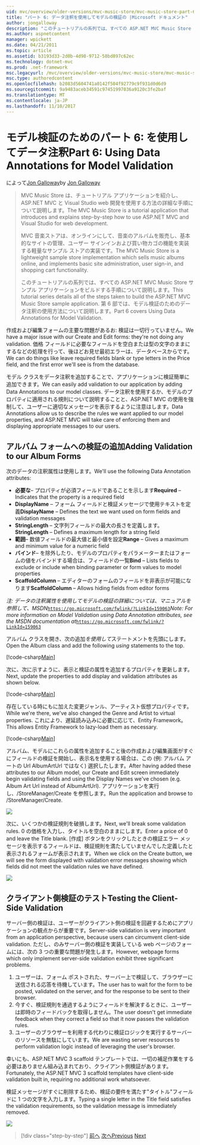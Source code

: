 ```yaml
---
uid: mvc/overview/older-versions/mvc-music-store/mvc-music-store-part-6
title: "パート 6: データ注釈を使用してモデルの検証の |Microsoft ドキュメント"
author: jongalloway
description: "このチュートリアルの系列では、すべての ASP.NET MVC Music Store サンプル アプリケーションをビルドする手順について説明します。 第 6 部では、モデル V のデータの注釈の使用方法について説明しています."
ms.author: aspnetcontent
manager: wpickett
ms.date: 04/21/2011
ms.topic: article
ms.assetid: b3193d33-2d0b-4d98-9712-58bd897c62ec
ms.technology: dotnet-mvc
ms.prod: .net-framework
msc.legacyurl: /mvc/overview/older-versions/mvc-music-store/mvc-music-store-part-6
msc.type: authoredcontent
ms.openlocfilehash: b2083d5604741a0142f504f92779c9f931d0d6d9
ms.sourcegitcommit: 9a9483aceb34591c97451997036a9120c3fe2baf
ms.translationtype: MT
ms.contentlocale: ja-JP
ms.lasthandoff: 11/10/2017
---
```

<a name="part-6-using-data-annotations-for-model-validation"></a><span data-ttu-id="14933-104">モデル検証のためのパート 6: を使用してデータ注釈</span><span class="sxs-lookup"><span data-stu-id="14933-104">Part 6: Using Data Annotations for Model Validation</span></span>
====================
<span data-ttu-id="14933-105">によって[Jon Galloway](https://github.com/jongalloway)</span><span class="sxs-lookup"><span data-stu-id="14933-105">by [Jon Galloway](https://github.com/jongalloway)</span></span>

> <span data-ttu-id="14933-106">MVC Music Store は、チュートリアル アプリケーションを紹介し、ASP.NET MVC と Visual Studio web 開発を使用する方法の詳細な手順について説明します。</span><span class="sxs-lookup"><span data-stu-id="14933-106">The MVC Music Store is a tutorial application that introduces and explains step-by-step how to use ASP.NET MVC and Visual Studio for web development.</span></span>  
>   
> <span data-ttu-id="14933-107">MVC 音楽ストアは、オンラインにして、音楽のアルバムを販売し、基本的なサイトの管理、ユーザー サインインおよび買い物カゴの機能を実装する軽量なサンプル ストアの実装です。</span><span class="sxs-lookup"><span data-stu-id="14933-107">The MVC Music Store is a lightweight sample store implementation which sells music albums online, and implements basic site administration, user sign-in, and shopping cart functionality.</span></span>  
>   
> <span data-ttu-id="14933-108">このチュートリアルの系列では、すべての ASP.NET MVC Music Store サンプル アプリケーションをビルドする手順について説明します。</span><span class="sxs-lookup"><span data-stu-id="14933-108">This tutorial series details all of the steps taken to build the ASP.NET MVC Music Store sample application.</span></span> <span data-ttu-id="14933-109">第 6 部では、モデル検証のためのデータ注釈の使用方法について説明します。</span><span class="sxs-lookup"><span data-stu-id="14933-109">Part 6 covers Using Data Annotations for Model Validation.</span></span>


<span data-ttu-id="14933-110">作成および編集フォームの主要な問題があるお: 検証は一切行っていません。</span><span class="sxs-lookup"><span data-stu-id="14933-110">We have a major issue with our Create and Edit forms: they're not doing any validation.</span></span> <span data-ttu-id="14933-111">価格 フィールドに必要なフィールドを空白または型の文字のままにするなどの処理を行って、後ほどお見せ最初エラーは、データベースからです。</span><span class="sxs-lookup"><span data-stu-id="14933-111">We can do things like leave required fields blank or type letters in the Price field, and the first error we'll see is from the database.</span></span>

<span data-ttu-id="14933-112">モデル クラスをデータ注釈を追加することで、アプリケーションに検証簡単に追加できます。</span><span class="sxs-lookup"><span data-stu-id="14933-112">We can easily add validation to our application by adding Data Annotations to our model classes.</span></span> <span data-ttu-id="14933-113">データ注釈を使用するか、モデルのプロパティに適用される規則について説明することと、ASP.NET MVC の使用を強制して、ユーザーに適切なメッセージを表示するように注意はします。</span><span class="sxs-lookup"><span data-stu-id="14933-113">Data Annotations allow us to describe the rules we want applied to our model properties, and ASP.NET MVC will take care of enforcing them and displaying appropriate messages to our users.</span></span>

## <a name="adding-validation-to-our-album-forms"></a><span data-ttu-id="14933-114">アルバム フォームへの検証の追加</span><span class="sxs-lookup"><span data-stu-id="14933-114">Adding Validation to our Album Forms</span></span>

<span data-ttu-id="14933-115">次のデータの注釈属性は使用します。</span><span class="sxs-lookup"><span data-stu-id="14933-115">We'll use the following Data Annotation attributes:</span></span>

- <span data-ttu-id="14933-116">**必要な**– プロパティが必須フィールドであることを示します</span><span class="sxs-lookup"><span data-stu-id="14933-116">**Required** – Indicates that the property is a required field</span></span>
- <span data-ttu-id="14933-117">**DisplayName** – フォーム フィールドと検証メッセージで使用テキストを定義</span><span class="sxs-lookup"><span data-stu-id="14933-117">**DisplayName** – Defines the text we want used on form fields and validation messages</span></span>
- <span data-ttu-id="14933-118">**StringLength** – 文字列フィールドの最大の長さを定義します。</span><span class="sxs-lookup"><span data-stu-id="14933-118">**StringLength** – Defines a maximum length for a string field</span></span>
- <span data-ttu-id="14933-119">**範囲**– 数値フィールドの最大値と最小値を設定</span><span class="sxs-lookup"><span data-stu-id="14933-119">**Range** – Gives a maximum and minimum value for a numeric field</span></span>
- <span data-ttu-id="14933-120">**バインド**– を除外したり、モデルのプロパティをパラメーターまたはフォームの値をバインドする場合は、フィールドの一覧</span><span class="sxs-lookup"><span data-stu-id="14933-120">**Bind** – Lists fields to exclude or include when binding parameter or form values to model properties</span></span>
- <span data-ttu-id="14933-121">**ScaffoldColumn** – エディターのフォームのフィールドを非表示が可能になります</span><span class="sxs-lookup"><span data-stu-id="14933-121">**ScaffoldColumn** – Allows hiding fields from editor forms</span></span>

<span data-ttu-id="14933-122">*注: データの注釈属性を使用してモデルの検証の詳細については、マニュアルを参照して、MSDN*[`https://go.microsoft.com/fwlink/?LinkId=159063`](https://go.microsoft.com/fwlink/?LinkId=159063)</span><span class="sxs-lookup"><span data-stu-id="14933-122">*Note: For more information on Model Validation using Data Annotation attributes, see the MSDN documentation at*[`https://go.microsoft.com/fwlink/?LinkId=159063`](https://go.microsoft.com/fwlink/?LinkId=159063)</span></span>

<span data-ttu-id="14933-123">アルバム クラスを開き、次の追加*を使用して*ステートメントを先頭にします。</span><span class="sxs-lookup"><span data-stu-id="14933-123">Open the Album class and add the following *using* statements to the top.</span></span>

[!code-csharp[Main](mvc-music-store-part-6/samples/sample1.cs)]

<span data-ttu-id="14933-124">次に、次に示すように、表示と検証の属性を追加するプロパティを更新します。</span><span class="sxs-lookup"><span data-stu-id="14933-124">Next, update the properties to add display and validation attributes as shown below.</span></span>

[!code-csharp[Main](mvc-music-store-part-6/samples/sample2.cs)]

<span data-ttu-id="14933-125">存在している時にもに加えた変更ジャンル、アーティスト仮想プロパティです。</span><span class="sxs-lookup"><span data-stu-id="14933-125">While we're there, we've also changed the Genre and Artist to virtual properties.</span></span> <span data-ttu-id="14933-126">これにより、遅延読み込みに必要に応じて、Entity Framework。</span><span class="sxs-lookup"><span data-stu-id="14933-126">This allows Entity Framework to lazy-load them as necessary.</span></span>

[!code-csharp[Main](mvc-music-store-part-6/samples/sample3.cs)]

<span data-ttu-id="14933-127">アルバム、モデルにこれらの属性を追加すること後の作成および編集画面がすぐにフィールドの検証を開始し、表示名を使用する場合は、この (例: アルバム アートの Url AlbumArtUrl ではなく) 選択したします。</span><span class="sxs-lookup"><span data-stu-id="14933-127">After having added these attributes to our Album model, our Create and Edit screen immediately begin validating fields and using the Display Names we've chosen (e.g. Album Art Url instead of AlbumArtUrl).</span></span> <span data-ttu-id="14933-128">アプリケーションを実行し、/StoreManager/Create を参照します。</span><span class="sxs-lookup"><span data-stu-id="14933-128">Run the application and browse to /StoreManager/Create.</span></span>

![](mvc-music-store-part-6/_static/image1.png)

<span data-ttu-id="14933-129">次に、いくつかの検証規則を破損します。</span><span class="sxs-lookup"><span data-stu-id="14933-129">Next, we'll break some validation rules.</span></span> <span data-ttu-id="14933-130">0 の価格を入力し、タイトルを空白のままにします。</span><span class="sxs-lookup"><span data-stu-id="14933-130">Enter a price of 0 and leave the Title blank.</span></span> <span data-ttu-id="14933-131">[作成] ボタンをクリックしたときの検証エラー メッセージを表示するフィールドは、検証規則を満たしていませんでした定義したと表示されるフォームが表示されます。</span><span class="sxs-lookup"><span data-stu-id="14933-131">When we click on the Create button, we will see the form displayed with validation error messages showing which fields did not meet the validation rules we have defined.</span></span>

![](mvc-music-store-part-6/_static/image2.png)

## <a name="testing-the-client-side-validation"></a><span data-ttu-id="14933-132">クライアント側検証のテスト</span><span class="sxs-lookup"><span data-stu-id="14933-132">Testing the Client-Side Validation</span></span>

<span data-ttu-id="14933-133">サーバー側の検証は、ユーザーがクライアント側の検証を回避するためにアプリケーションの観点からが重要です。</span><span class="sxs-lookup"><span data-stu-id="14933-133">Server-side validation is very important from an application perspective, because users can circumvent client-side validation.</span></span> <span data-ttu-id="14933-134">ただし、のみサーバー側の検証を実装している web ページのフォームには、次の 3 つの重要な問題が発生します。</span><span class="sxs-lookup"><span data-stu-id="14933-134">However, webpage forms which only implement server-side validation exhibit three significant problems.</span></span>

1. <span data-ttu-id="14933-135">ユーザーは、フォーム ポストされた、サーバー上で検証して、ブラウザーに送信される応答を待機しています。</span><span class="sxs-lookup"><span data-stu-id="14933-135">The user has to wait for the form to be posted, validated on the server, and for the response to be sent to their browser.</span></span>
2. <span data-ttu-id="14933-136">今すぐ、検証規則を通過するようにフィールドを解決するときに、ユーザーは即時のフィードバックを取得しません。</span><span class="sxs-lookup"><span data-stu-id="14933-136">The user doesn't get immediate feedback when they correct a field so that it now passes the validation rules.</span></span>
3. <span data-ttu-id="14933-137">ユーザーのブラウザーを利用する代わりに検証ロジックを実行するサーバーのリソースを無駄にしています。</span><span class="sxs-lookup"><span data-stu-id="14933-137">We are wasting server resources to perform validation logic instead of leveraging the user's browser.</span></span>

<span data-ttu-id="14933-138">幸いにも、ASP.NET MVC 3 scaffold テンプレートでは、一切の補足作業をする必要はありません組み込まれており、クライアント側検証があります。</span><span class="sxs-lookup"><span data-stu-id="14933-138">Fortunately, the ASP.NET MVC 3 scaffold templates have client-side validation built in, requiring no additional work whatsoever.</span></span>

<span data-ttu-id="14933-139">検証メッセージがすぐに削除するため、検証の要件を満たす"タイトル"フィールドに 1 つの文字を入力します。</span><span class="sxs-lookup"><span data-stu-id="14933-139">Typing a single letter in the Title field satisfies the validation requirements, so the validation message is immediately removed.</span></span>

![](mvc-music-store-part-6/_static/image3.png)


>[!div class="step-by-step"]
<span data-ttu-id="14933-140">[前へ](mvc-music-store-part-5.md)
[次へ](mvc-music-store-part-7.md)</span><span class="sxs-lookup"><span data-stu-id="14933-140">[Previous](mvc-music-store-part-5.md)
[Next](mvc-music-store-part-7.md)</span></span>
